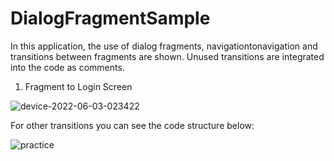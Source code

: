 # DialogFragmentSample

In this application, the use of dialog fragments, navigationtonavigation and transitions between fragments are shown. Unused transitions are integrated into the code as comments.

1) Fragment to Login Screen

![device-2022-06-03-023422](https://user-images.githubusercontent.com/103643989/171756161-a253f9ff-bc82-4398-b2a5-68e1677fbfbe.gif)


For other transitions you can see the code structure below:


![practice](https://user-images.githubusercontent.com/103643989/171757647-871f46dc-fea1-4fd5-815a-83e941a1d5e1.jpg)

